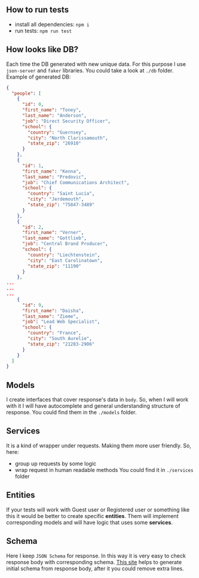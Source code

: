 ## How to run tests
- install all dependencies: `npm i`
- run tests: `npm run test`

## How looks like DB?
Each time the DB generated with new unique data. For this purpose I use `json-server` and
`faker` libraries. You could take a look at `./db` folder. Example of generated DB:
```json
{
  "people": [
    {
      "id": 0,
      "first_name": "Toney",
      "last_name": "Anderson",
      "job": "Direct Security Officer",
      "school": {
        "country": "Guernsey",
        "city": "North Clarissamouth",
        "state_zip": "26910"
      }
    },
    {
      "id": 1,
      "first_name": "Kenna",
      "last_name": "Predovic",
      "job": "Chief Communications Architect",
      "school": {
        "country": "Saint Lucia",
        "city": "Jerdemouth",
        "state_zip": "75847-3489"
      }
    },
    {
      "id": 2,
      "first_name": "Verner",
      "last_name": "Gottlieb",
      "job": "Central Brand Producer",
      "school": {
        "country": "Liechtenstein",
        "city": "East Carolinatown",
        "state_zip": "11190"
      }
    },
...
...
...
    {
      "id": 9,
      "first_name": "Daisha",
      "last_name": "Zieme",
      "job": "Lead Web Specialist",
      "school": {
        "country": "France",
        "city": "South Aurelie",
        "state_zip": "21283-2906"
      }
    }
  ]
}
```
## Models
I create interfaces that cover response's data in `body`. So, when I will work with it I will have autocomplete and general understanding structure of response.
You could find them in the `./models` folder.
## Services
It is a kind of wrapper under requests. Making them more user friendly. So, here:
- group up requests by some logic
- wrap request in human readable methods
You could find it in `./services` folder
## Entities
If your tests will work with Guest user or Registered user or something like this it would be better to create specific **entities**.
Them will implement corresponding models and will have logic that uses some **services**.
## Schema
Here I keep `JSON Schema` for response. In this way it is very easy to check response body with corresponding schema.
[This site](https://www.jsonschema.net/) helps to generate initial schema from response body, after it you could remove extra lines.
